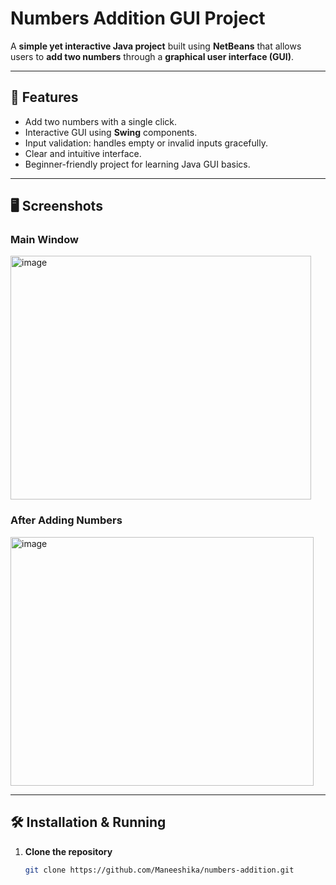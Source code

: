 # Numbers Addition GUI Project

A **simple yet interactive Java project** built using **NetBeans** that allows users to **add two numbers** through a **graphical user interface (GUI)**. 

---

## 🌟 Features

- Add two numbers with a single click.
- Interactive GUI using **Swing** components.
- Input validation: handles empty or invalid inputs gracefully.
- Clear and intuitive interface.
- Beginner-friendly project for learning Java GUI basics.

---

## 🖥 Screenshots



### Main Window
<img width="481" height="390" alt="image" src="https://github.com/user-attachments/assets/622b3d8b-7e40-4609-a312-64205b58db4a" />


### After Adding Numbers
<img width="485" height="398" alt="image" src="https://github.com/user-attachments/assets/96aba2b6-37a1-4ca8-99c9-6e9314c2c275" />


---

## 🛠 Installation & Running

1. **Clone the repository**  
   ```bash
   git clone https://github.com/Maneeshika/numbers-addition.git

